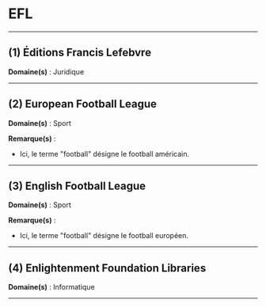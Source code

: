 # EFL

----------------------------------------

## (1) Éditions Francis Lefebvre

**Domaine(s)** : Juridique

----------------------------------------

## (2) European Football League

**Domaine(s)** : Sport

**Remarque(s)** :

+ Ici, le terme "football" désigne le football américain.

----------------------------------------

## (3) English Football League

**Domaine(s)** : Sport

**Remarque(s)** :

+ Ici, le terme "football" désigne le football européen.

----------------------------------------

## (4) Enlightenment Foundation Libraries

**Domaine(s)** : Informatique

----------------------------------------